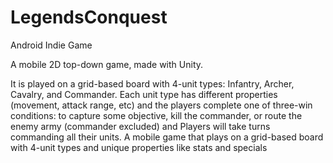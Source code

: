 # LegendsConquest
 Android Indie Game
 
A mobile 2D top-down game, made with Unity.

It is played on a grid-based board with 4-unit types: Infantry, Archer, Cavalry, and Commander. Each unit type has different properties (movement, attack range, etc) and the players complete one of three-win conditions: to capture some objective, kill the commander, or route the enemy army (commander excluded) and Players will take turns commanding all their units. A mobile game that plays on a grid-based board with 4-unit types and unique properties like stats and specials

